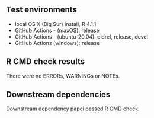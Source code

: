 ## Test environments
* local OS X (Big Sur) install, R 4.1.1
* GitHub Actions - (maxOS): release
* GitHub Actions - (ubuntu-20.04): oldrel, release, devel
* GitHub Actions (windows): release

## R CMD check results
There were no ERRORs, WARNINGs or NOTEs.

## Downstream dependencies
Downstream dependency papci passed R CMD check.
